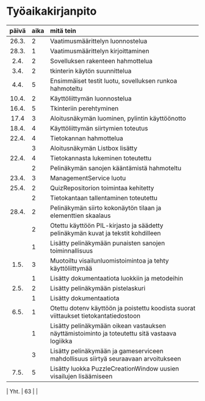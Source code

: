 # Työaikakirjanpito

| päivä | aika | mitä tein  |
| :----:|:--| :-----|
| 26.3. | 2 | Vaatimusmäärittelyn luonnostelua   |
| 28.3. | 1 | Vaatimusmäärittelyn kirjoittaminen |
| 2.4.  | 2 | Sovelluksen rakenteen hahmottelua  |
| 3.4.  | 2 | tkinterin käytön suunnittelua      |
| 4.4.  | 5 | Ensimmäiset testit luotu, sovelluksen runkoa hahmoteltu |
| 10.4. | 2 | Käyttöliittymän luonnostelua |
| 16.4. | 5 | Tkinteriin perehtyminen      |
| 17.4  | 3 | Aloitusnäkymän luominen, pylintin käyttöönotto      |
| 18.4. | 4 | Käyttöliittymän siirtymien toteutus|
| 22.4. | 4 | Tietokannan hahmottelua      |
|       | 3 | Aloitusnäkymän Listbox lisätty |
| 22.4. | 4 | Tietokannasta lukeminen toteutettu |
|       | 2 | Pelinäkymän sanojen kääntämistä hahmoteltu |
| 23.4. | 3 | ManagementService luotu      |
| 25.4. | 2 | QuizRepositorion toimintaa kehitetty |
|       | 2 | Tietokantaan tallentaminen toteutettu|
| 28.4. | 2 | Pelinäkymän siirto kokonäytön tilaan ja elementtien skaalaus |
|       | 2 | Otettu käyttöön PIL-kirjasto ja säädetty pelinäkymän kuvat ja tekstit kohdilleen |
|       | 1 | Lisätty pelinäkymään punaisten sanojen toiminnallisuus |
| 1.5.  | 3 | Muotoiltu visailunluomistoimintoa ja tehty käyttöliittymää |
|       | 1 | Lisätty dokumentaatiota luokkiin ja metodeihin |
| 2.5.  | 2 | Lisätty pelinäkymään pistelaskuri |
|       | 1 | Lisätty dokumentaatiota |
| 6.5.  | 1 | Otettu dotenv käyttöön ja poistettu koodista suorat viittaukset tietokantatiedostoon |
|       | 1 | Lisätty pelinäkymään oikean vastauksen näyttämistoiminto ja toteutettu sitä vastaava logiikka |
|       | 3 | Lisätty pelinäkymään ja gameserviceen mahdollisuus siirtyä seuraavaan arvoitukseen |
| 7.5.  | 5 | Lisätty luokka PuzzleCreationWindow uusien visailujen lisäämiseen |

| Yht.  | 63 | |